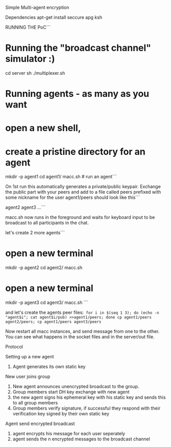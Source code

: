 Simple Multi-agent encryption

Dependencies
apt-get install seccure apg ksh

RUNNING THE PoC```

 # Running the "broadcast channel" simulator :)
 cd server
 sh ./multiplexer.sh

 # Running agents - as many as you want

 # open a new shell,
 # create a pristine directory for an agent
 mkdir -p agent1
 cd agent1/
 macc.sh <path to server> # run an agent```

On 1st run this automatically generates a private/public keypair. Exchange the public part with your peers and add to a file called peers prefixed with some nickname for the user agent1/peers should look like this```

 agent2 <long random string>
 agent3 <other long random string>
 ...```

macc.sh now runs in the foreground and waits for keyboard input to be broadcast to all participants in the chat.

let's create 2 more agents```
 # open a new terminal
 mkdir -p agent2
 cd agent2/
 macc.sh <path to server>

 # open a new terminal
 mkdir -p agent3
 cd agent3/
 macc.sh <path to server>```

and let's create the agents peer files:```
 for i in $(seq 1 3); do (echo -n "agent$i"; cat agent$i/pub) >>agent1/peers; done cp agent1/peers agent2/peers; cp agent1/peers agent3/peers```

Now restart all macc instances, and send message from one to the other. You can see what happens in the socket files and in the server/out file.

Protocol

Setting up a new agent
1. Agent generates its own static key

New user joins group
1. New agent announces unencrypted broadcast to the group.
2. Group members start DH key exchange with new agent
3. the new agent signs his ephemeral key with his static key and sends this to all group members
4. Group members verify signature, if successful they respond with their verification key signed by their own static key

Agent send encrypted broadcast
1. agent encrypts his message for each user seperately
2. agent sends the n encrypted messages to the broadcast channel

